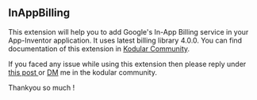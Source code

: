 ## InAppBilling

This extension will help you to add Google's In-App Billing service in your App-Inventor application. It uses latest billing library 4.0.0. You can find documentation of this extension in <a href="https://community.kodular.io/t/inappbilling-sell-your-digital-product-from-your-android-application/151402?u=oseamiya"> Kodular Community</a>.  

If you faced any issue while using this extension then please reply under <a href="https://community.kodular.io/t/inappbilling-sell-your-digital-product-from-your-android-application/151402?u=oseamiya"> this post </a> or <a href="https://community.kodular.io/u/oseamiya">DM</a> me in the kodular community. 

Thankyou so much !
